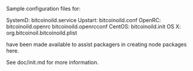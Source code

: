 Sample configuration files for:

SystemD: bitcoinoild.service
Upstart: bitcoinoild.conf
OpenRC:  bitcoinoild.openrc
         bitcoinoild.openrcconf
CentOS:  bitcoinoild.init
OS X:    org.bitcoinoil.bitcoinoild.plist

have been made available to assist packagers in creating node packages here.

See doc/init.md for more information.
